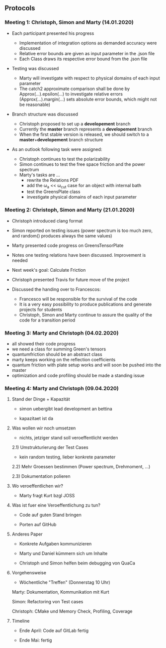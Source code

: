 Protocols
-----

### Meeting 1: Christoph, Simon and Marty (14.01.2020)

- Each participant presented his progress
    * Implementation of integration options as demanded accuracy were discussed
    * Relative error bounds are given as input parameter in the .json file
    * Each Class draws its respective error bound from the .json file

- Testing was discussed
    * Marty will investigate with respect to physical domains of each input parameter
    * The catch2 approximate comparison shall be done by Approx(...).epsilon(...) to investigate relative errors (Approx(...).margin(...) sets absolute error bounds, which might not be reasonable)

- Branch structure was discussed
    * Christoph proposed to set up a __developement__ branch
    * Currently the __master__ branch represents a __developement__ branch
    * When the first stable version is released, we should switch to a __master__+__developement__ branch structure

- As an outlook following task were assigned:
    * Christoph continues to test the polarizability
    * Simon continues to test the free space friction and the power spectrum
    * Marty's tasks are ...
        * rewrite the Relations PDF
        * add the &omega;<sub>a</sub> << &omega;<sub>cut</sub> case for an object with internal bath
        * test the GreensPlate class
        * investigate physical domains of each input parameter

### Meeting 2: Christoph, Simon and Marty (21.01.2020)

- Christoph introduced clang format

- Simon reported on testing issues (power spectrum is too much zero, and random() produces always the same values)

- Marty presented code progress on GreensTensorPlate

- Notes one testing relations have been discussed. Improvement is needed

- Next week's goal: Calculate Friction

- Christoph presented Travis for future move of the project

- Discussed the handing over to Francescos:
    * Francesco will be responsible for the survival of the code
    * It is a very easy possibility to produce publications and generate projects for students
    * Christoph, Simon and Marty continue to assure the quality of the code for a transition period

### Meeting 3: Marty and Christoph (04.02.2020)

- all showed their code progress
- we need a class for summing Green's tensors
- quantumfriction should be an abstract class
- marty keeps working on the reflection coefficients
- quantum friction with plate setup works and will soon be pushed into the master
- optimization and code profiling should be made a standing issue

### Meeting 4: Marty and Christoph (09.04.2020)
1) Stand der Dinge + Kapazität

    - simon uebergibt lead development an bettina

    - kapazitaet ist da


2) Was wollen wir noch umsetzen

    - nichts, jetziger stand soll veroeffentlicht werden


    2.1) Umstrukturierung der Test Cases

    - kein random testing, lieber konkrete parameter


    2.2) Mehr Groessen bestimmen (Power spectrum, Drehmoment, ...)


    2.3) Dokumentation polieren


3) Wo veroeffentlichen wir?

    - Marty fragt Kurt bzgl JOSS


4) Was ist fuer eine Veroeffentlichung zu tun?


    - Code auf guten Stand bringen

    - Porten auf GitHub


5) Anderes Paper


    - Konkrete Aufgaben kommunizieren

    - Marty und Daniel kümmern sich um Inhalte

    - Christoph und Simon helfen beim debugging von QuaCa


6) Vorgehensweise


    - Wöchentliche "Treffen" (Donnerstag 10 Uhr)

    Marty: Dokumentation, Kommunikation mit Kurt

    Simon: Refactoring von Test cases

    Christoph: CMake und Memory Check, Profiling, Coverage


7) Timeline

    - Ende April: Code auf GitLab fertig

    - Ende Mai: fertig